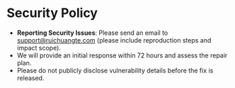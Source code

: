 # Security Policy

- **Reporting Security Issues**: Please send an email to support@ruichuangte.com (please include reproduction steps and impact scope).
- We will provide an initial response within 72 hours and assess the repair plan.
- Please do not publicly disclose vulnerability details before the fix is released.
